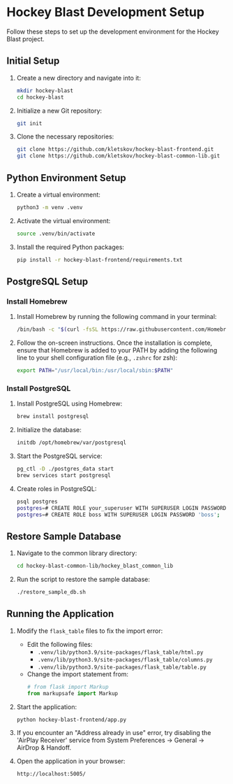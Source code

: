# Hockey Blast Development Setup

Follow these steps to set up the development environment for the Hockey Blast project.

## Initial Setup

1. Create a new directory and navigate into it:
    ```bash
    mkdir hockey-blast
    cd hockey-blast
    ```

2. Initialize a new Git repository:
    ```bash
    git init
    ```

3. Clone the necessary repositories:
    ```bash
    git clone https://github.com/kletskov/hockey-blast-frontend.git 
    git clone https://github.com/kletskov/hockey-blast-common-lib.git
    ```

## Python Environment Setup

1. Create a virtual environment:
    ```bash
    python3 -m venv .venv
    ```

2. Activate the virtual environment:
    ```bash
    source .venv/bin/activate
    ```

3. Install the required Python packages:
    ```bash
    pip install -r hockey-blast-frontend/requirements.txt
    ```

## PostgreSQL Setup

### Install Homebrew

1. Install Homebrew by running the following command in your terminal:
    ```bash
    /bin/bash -c "$(curl -fsSL https://raw.githubusercontent.com/Homebrew/install/HEAD/install.sh)"
    ```

2. Follow the on-screen instructions. Once the installation is complete, ensure that Homebrew is added to your PATH by adding the following line to your shell configuration file (e.g., `.zshrc` for zsh):
    ```bash
    export PATH="/usr/local/bin:/usr/local/sbin:$PATH"
    ```

### Install PostgreSQL

1. Install PostgreSQL using Homebrew:
    ```bash
    brew install postgresql
    ```

2. Initialize the database:
    ```bash
    initdb /opt/homebrew/var/postgresql
    ```

3. Start the PostgreSQL service:
    ```bash
    pg_ctl -D ./postgres_data start
    brew services start postgresql
    ```

4. Create roles in PostgreSQL:
    ```bash
    psql postgres
    postgres=# CREATE ROLE your_superuser WITH SUPERUSER LOGIN PASSWORD 'your_superuser_password';
    postgres=# CREATE ROLE boss WITH SUPERUSER LOGIN PASSWORD 'boss';
    ```

## Restore Sample Database

1. Navigate to the common library directory:
    ```bash
    cd hockey-blast-common-lib/hockey_blast_common_lib
    ```

2. Run the script to restore the sample database:
    ```bash
    ./restore_sample_db.sh
    ```

## Running the Application

1. Modify the `flask_table` files to fix the import error:
    - Edit the following files:
        - `.venv/lib/python3.9/site-packages/flask_table/html.py`
        - `.venv/lib/python3.9/site-packages/flask_table/columns.py`
        - `.venv/lib/python3.9/site-packages/flask_table/table.py`
    - Change the import statement from:
        ```python
        # from flask import Markup
        from markupsafe import Markup
        ```

2. Start the application:
    ```bash
    python hockey-blast-frontend/app.py
    ```

3. If you encounter an "Address already in use" error, try disabling the 'AirPlay Receiver' service from System Preferences -> General -> AirDrop & Handoff.

4. Open the application in your browser:
    ```
    http://localhost:5005/
    ```
